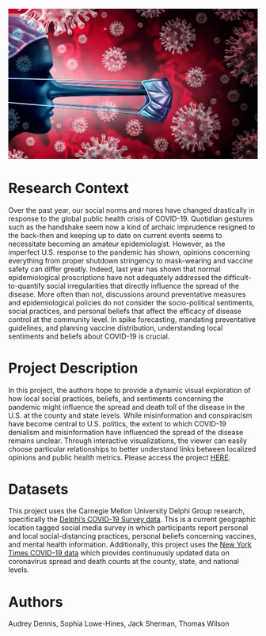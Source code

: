 
![COVID Misinformation](www/covidochio.jpeg)

# Research Context

Over the past year, our social norms and mores have changed drastically in response to the global public health crisis of COVID-19. Quotidian gestures such as the handshake seem now a kind of archaic imprudence resigned to the back-then and keeping up to date on current events seems to necessitate becoming an amateur epidemiologist. However, as the imperfect U.S. response to the pandemic has shown, opinions concerning everything from proper shutdown stringency to mask-wearing and vaccine safety can differ greatly. Indeed, last year has shown that normal epidemiological proscriptions have not adequately addressed the difficult-to-quantify social irregularities that directly influence the spread of the disease. More often than not, discussions around preventative measures and epidemiological policies do not consider the socio-political sentiments, social practices, and personal beliefs that affect the efficacy of disease control at the community level. In spike forecasting, mandating preventative guidelines, and planning vaccine distribution, understanding local sentiments and beliefs about COVID-19 is crucial.

# Project Description

In this project, the authors hope to provide a dynamic visual exploration of how local social practices, beliefs, and sentiments concerning the pandemic might influence the spread and death toll of the disease in the U.S. at the county and state levels. While misinformation and conspiracism have become central to U.S. politics, the extent to which COVID-19 denialism and misinformation have influenced the spread of the disease remains unclear. Through interactive visualizations, the viewer can easily choose particular relationships to better understand links between localized opinions and public health metrics. Please access the project [HERE](https://jsherm.shinyapps.io/GroupAC6FinalProject/).

# Datasets

This project uses the Carnegie Mellon University Delphi Group research, specifically the [Delphi’s COVID-19 Survey data](https://delphi.cmu.edu/covidcast/surveys/). This is a current geographic location tagged social media survey in which participants report personal and local social-distancing practices, personal beliefs concerning vaccines, and mental health information. Additionally, this project uses the [New York Times COVID-19 data](https://github.com/nytimes/covid-19-data/) which provides continuously updated data on coronavirus spread and death counts at the county, state, and national levels.

# Authors

Audrey Dennis, Sophia Lowe-Hines, Jack Sherman, Thomas Wilson
